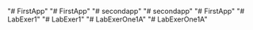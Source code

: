 "# FirstApp" 
"# FirstApp" 
"# secondapp" 
"# secondapp" 
"# FirstApp" 
"# LabExer1" 
"# LabExer1" 
"# LabExerOne1A" 
"# LabExerOne1A" 
